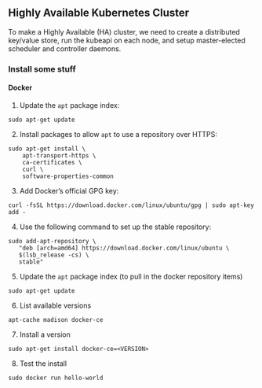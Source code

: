 ## Highly Available Kubernetes Cluster

To make a Highly Available (HA) cluster, we need to create a distributed key/value store, run the kubeapi on each node, 
and setup master-elected scheduler and controller daemons.

### Install some stuff

#### Docker

1. Update the `apt` package index:
```
sudo apt-get update
```
2. Install packages to allow `apt` to use a repository over HTTPS:
```
sudo apt-get install \
    apt-transport-https \
    ca-certificates \
    curl \
    software-properties-common
```
3. Add Docker’s official GPG key:
```
curl -fsSL https://download.docker.com/linux/ubuntu/gpg | sudo apt-key add -
```
4. Use the following command to set up the stable repository:
```
sudo add-apt-repository \
   "deb [arch=amd64] https://download.docker.com/linux/ubuntu \
   $(lsb_release -cs) \
   stable"
```
5. Update the `apt` package index (to pull in the docker repository items)
```
sudo apt-get update
```
6. List available versions
```
apt-cache madison docker-ce
```
7. Install a version
```
sudo apt-get install docker-ce=<VERSION>
```
8. Test the install
```
sudo docker run hello-world
```

